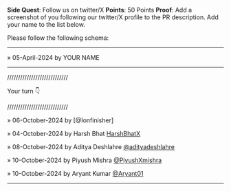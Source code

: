 **Side Quest**: Follow us on twitter/X
**Points**: 50 Points
**Proof**: Add a screenshot of you following our twitter/X profile to the PR description. Add your name to the list below.

Please follow the following schema:

---

» 05-April-2024 by YOUR NAME

---

////////////////////////////

Your turn 👇

////////////////////////////


» 06-October-2024 by [@Ionfinisher]

» 04-October-2024 by Harsh Bhat [HarshBhatX](https://twitter.com/HarshBhatX)

» 08-October-2024 by Aditya Deshlahre [@adityadeshlahre](https://twitter.com/adityadeshlahre)

» 10-October-2024 by Piyush Mishra [@PiyushXmishra](https://x.com/Piyuxh1501)

» 10-October-2024 by Aryant Kumar [@Aryant01](https://x.com/AryantK4059)

---
